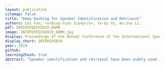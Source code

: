```yaml
---
layout: publication
sitemap: false
title: "Deep Hashing for Speaker Identification and Retrieval"
authors: Lei Fan, <u>Qing-Yuan Jiang</u>, Ya-Qi Yu, Wu-Jun Li.
pdf: INTERSPEECH2019_DAMH
image: INTERSPEECH2019_DAMH.jpg
display: Proceedings of the Annual Conference of the International Speech Communication Association
display_short: INTERSPEECH
year: 2019
github: 
learning2hash: true
abstract: "Speaker identification and retrieval have been widely used in real applications. To overcome the inefficiency problem caused by real-valued representations, there have appeared some speaker hashing methods for speaker identification and retrieval by learning binary codes as representations. However, these hashing methods are based on i-vector and cannot achieve satisfactory retrieval accuracy as they cannot learn discriminative feature representations. In this paper, we propose a novel deep hashing method, called deep additive margin hashing (DAMH), to improve retrieval performance for speaker identification and retrieval task. Compared with existing speaker hashing methods, DAMH can perform feature learning and binary code learning seamlessly by incorporating these two procedures into an end-to-end architecture. Experimental results on a large-scale audio dataset VoxCeleb2 show that DAMH can outperform existing speaker hashing methods to achieve state-of-the-art performance."
---
```

